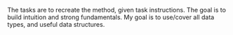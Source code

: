 The tasks are to recreate the method, given task instructions. 
The goal is to build intuition and strong fundamentals. 
My goal is to use/cover all data types, and useful data structures. 
